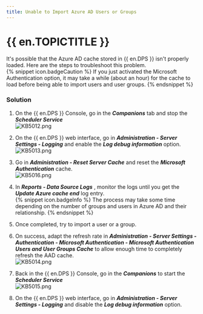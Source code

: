 ```yaml
---
title: Unable to Import Azure AD Users or Groups
---
```

# {{ en.TOPICTITLE }}
It&apos;s possible that the Azure AD cache stored in {{ en.DPS }} isn&apos;t properly loaded. Here are the steps to troubleshoot this problem.  
{% snippet icon.badgeCaution %}
If you just activated the Microsoft Authentication option, it may take a while (about an hour) for the cache to load before being able to import users and user groups.
{% endsnippet %}  

### Solution
1. On the {{ en.DPS }} Console, go in the ***Companions*** tab and stop the ***Scheduler Service***  
![KB5012.png](/img/en/kb/KB5012.png)
1. On the {{ en.DPS }} web interface, go in ***Administration - Server Settings - Logging*** and enable the ***Log debug information*** option.  
![KB5013.png](/img/en/kb/KB5013.png)
1. Go in ***Administration - Reset Server Cache*** and reset the ***Microsoft Authentication*** cache.  
![KB5016.png](/img/en/kb/KB5016.png)
1. In ***Reports - Data Source Logs*** , monitor the logs until you get the ***Update Azure cache end*** log entry.  
{% snippet icon.badgeInfo %}
The process may take some time depending on the number of groups and users in Azure AD and their relationship.
{% endsnippet %}  

5. Once completed, try to import a user or a group.
6. On success, adapt the refresh rate in ***Administration - Server Settings - Authentication - Microsoft Authentication - Microsoft Authentication Users and User Groups Cache*** to allow enough time to completely refresh the AAD cache.  
![KB5014.png](/img/en/kb/KB5014.png)
1. Back in the {{ en.DPS }} Console, go in the ***Companions*** to start the ***Scheduler Service***  
![KB5015.png](/img/en/kb/KB5015.png)
1. On the {{ en.DPS }} web interface, go in ***Administration - Server Settings - Logging*** and disable the ***Log debug information*** option.
